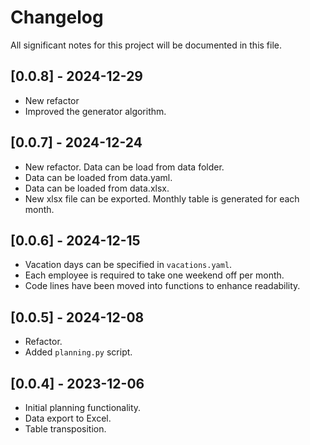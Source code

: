 # Changelog

All significant notes for this project will be documented in this file.

## [0.0.8] - 2024-12-29
- New refactor
- Improved the generator algorithm.

## [0.0.7] - 2024-12-24
- New refactor. Data can be load from data folder.
- Data can be loaded from data.yaml.
- Data can be loaded from data.xlsx.
- New xlsx file can be exported. Monthly table is generated for each month.

## [0.0.6] - 2024-12-15
- Vacation days can be specified in `vacations.yaml`.
- Each employee is required to take one weekend off per month.
- Code lines have been moved into functions to enhance readability.

## [0.0.5] - 2024-12-08
- Refactor.
- Added `planning.py` script.

## [0.0.4] - 2023-12-06
- Initial planning functionality.
- Data export to Excel.
- Table transposition.